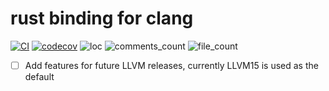 # rust binding for clang

[![CI](https://github.com/mo-xiaoming/clang-transform-rs/actions/workflows/build.yml/badge.svg)](https://github.com/mo-xiaoming/clang-transform-rs/actions/workflows/build.yml)
[![codecov](https://codecov.io/gh/mo-xiaoming/clang-transform-rs/branch/main/graph/badge.svg?token=6WMDKF1RCK)](https://codecov.io/gh/mo-xiaoming/clang-transform-rs)
![loc](https://tokei.rs/b1/github/mo-xiaoming/clang-transform-rs)
![comments_count](https://tokei.rs/b1/github/mo-xiaoming/clang-transform-rs?category=comments)
![file_count](https://tokei.rs/b1/github/mo-xiaoming/clang-transform-rs?category=files)

- [ ] Add features for future LLVM releases, currently LLVM15 is used as the default
